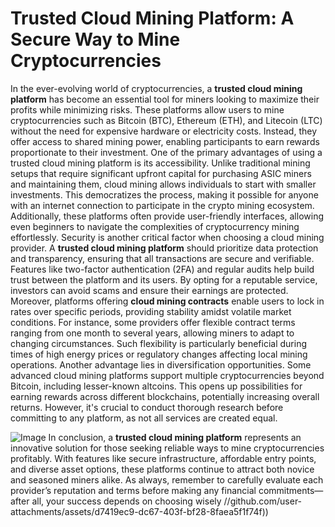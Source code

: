 # Trusted Cloud Mining Platform: A Secure Way to Mine Cryptocurrencies
In the ever-evolving world of cryptocurrencies, a **trusted cloud mining platform** has become an essential tool for miners looking to maximize their profits while minimizing risks. These platforms allow users to mine cryptocurrencies such as Bitcoin (BTC), Ethereum (ETH), and Litecoin (LTC) without the need for expensive hardware or electricity costs. Instead, they offer access to shared mining power, enabling participants to earn rewards proportionate to their investment.
One of the primary advantages of using a trusted cloud mining platform is its accessibility. Unlike traditional mining setups that require significant upfront capital for purchasing ASIC miners and maintaining them, cloud mining allows individuals to start with smaller investments. This democratizes the process, making it possible for anyone with an internet connection to participate in the crypto mining ecosystem. Additionally, these platforms often provide user-friendly interfaces, allowing even beginners to navigate the complexities of cryptocurrency mining effortlessly.
Security is another critical factor when choosing a cloud mining provider. A **trusted cloud mining platform** should prioritize data protection and transparency, ensuring that all transactions are secure and verifiable. Features like two-factor authentication (2FA) and regular audits help build trust between the platform and its users. By opting for a reputable service, investors can avoid scams and ensure their earnings are protected.
Moreover, platforms offering **cloud mining contracts** enable users to lock in rates over specific periods, providing stability amidst volatile market conditions. For instance, some providers offer flexible contract terms ranging from one month to several years, allowing miners to adapt to changing circumstances. Such flexibility is particularly beneficial during times of high energy prices or regulatory changes affecting local mining operations.
Another advantage lies in diversification opportunities. Some advanced cloud mining platforms support multiple cryptocurrencies beyond Bitcoin, including lesser-known altcoins. This opens up possibilities for earning rewards across different blockchains, potentially increasing overall returns. However, it's crucial to conduct thorough research before committing to any platform, as not all services are created equal.

![Image](https://github.com/user-attachments/assets/d7419ec9-dc67-403f-bf28-8faea5f1f74f)
In conclusion, a **trusted cloud mining platform** represents an innovative solution for those seeking reliable ways to mine cryptocurrencies profitably. With features like secure infrastructure, affordable entry points, and diverse asset options, these platforms continue to attract both novice and seasoned miners alike. As always, remember to carefully evaluate each provider’s reputation and terms before making any financial commitments—after all, your success depends on choosing wisely //github.com/user-attachments/assets/d7419ec9-dc67-403f-bf28-8faea5f1f74f))

